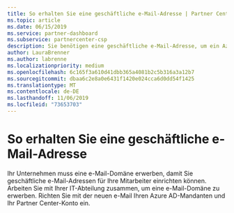 ```yaml
---
title: So erhalten Sie eine geschäftliche e-Mail-Adresse | Partner Center
ms.topic: article
ms.date: 06/15/2019
ms.service: partner-dashboard
ms.subservice: partnercenter-csp
description: Sie benötigen eine geschäftliche e-Mail-Adresse, um ein Azure AD Konto in Partner Center zu erhalten.
author: LauraBrenner
ms.author: labrenne
ms.localizationpriority: medium
ms.openlocfilehash: 6c165f3a610d41dbb365a4081b2c5b316a3a12b7
ms.sourcegitcommit: dbaa6c2e8a0e6431f1420e024cca6d0dd54f1425
ms.translationtype: MT
ms.contentlocale: de-DE
ms.lasthandoff: 11/06/2019
ms.locfileid: "73653703"
---
```

# <a name="how-to-get-a-work-email-address"></a>So erhalten Sie eine geschäftliche e-Mail-Adresse

Ihr Unternehmen muss eine e-Mail-Domäne erwerben, damit Sie geschäftliche e-Mail-Adressen für Ihre Mitarbeiter einrichten können. Arbeiten Sie mit Ihrer IT-Abteilung zusammen, um eine e-Mail-Domäne zu erwerben. Richten Sie mit der neuen e-Mail Ihren Azure AD-Mandanten und Ihr Partner Center-Konto ein.
